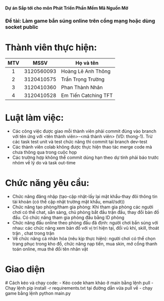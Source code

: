 #### Dự án Sắp tới cho môn Phát Triển Phần Mềm Mã Nguồn Mở</br>
### Đề tài: Làm game bắn súng online trên cổng mạng hoặc dùng socket public</br>
# Thành viên thực hiện:</br>
|MTV  |MSSV        |Họ và tên           |
|:---:|:----------:|--------------------|
|1    |3120560093  |Hoàng Lê Anh Thông  |
|2    |3120410575  |Trần Trọng Trường   |
|3    |3120410360  |Phan Thành Nhân     |
|4    |3120410528  |Em Tiến Catching TFT|
# Luật làm việc:</br>
- Các công việc được giao mỗi thành viên phải commit đúng vào branch với tên ứng với <tên thành viên>-<mã thành viên> (VD: thong-1). Trừ các task test unit và test chức năng thì commit tại branch dev-test
- Các thành viên colab không được thực hiện thao tác merge code mà chưa thông qua trong cuộc họp
- Các trường hợp không thể commit dúng hạn theo dự tính phải báo trước nhóm về lý do và task out-time
# Chức năng yêu cầu:
- Chức năng đăng nhập (tạo-cập nhật-lấy lại mật khẩu-thay đôi thông tin tài khoản (có thể cập nhật trường mật khẩu, email/sdt))
- Chức năng tạo phòng/tham gia phòng: Khi tham gia phòng các người chơi có thể chat, sẵn sàng, chủ phòng bắt đầu trận đấu, thay đổi bản đồ đấu. Có chức năng tham gia phòng đấu bằng ID phòng
- Chức năng đấu online theo phòng đấu đã định: người chơi bắn súng với nhau: các chức năng xem bản đồ với vị trí hiện tại, đổi vũ khí, skill, thoát trận , chat trong trận
- Về chức năng cá nhân hóa (nêu kịp thực hiện): người chơi có thể chọn trang phục trong kho đồ, chức năng nạp tiền, mua skin, mở cổng thanh toán online, mua thẻ đổi tên nhân vật
# Giao diện
<comming soon>
# Cách kéo và chạy code:
- Kéo code kham khảo ở main bằng lệnh pull
- Chạy lệnh pip install -r requirements.txt tại đường dẫn vừa pull về
- chạy game bằng lệnh python main.py

